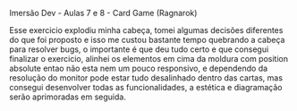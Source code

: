 Imersão Dev - Aulas 7 e 8 - Card Game (Ragnarok)

Esse exercicio explodiu minha cabeça, tomei algumas decisões diferentes do que foi proposto e isso me custou bastante tempo quebrando a cabeça para resolver bugs, o importante
é que deu tudo certo e que consegui finalizar o exercicio, alinhei os elementos em cima da moldura com position absolute entao não esta nem um pouco responsivo, e dependendo da
resolução do monitor pode estar tudo desalinhado dentro das cartas, mas consegui desenvolver todas as funcionalidades, a estética e diagramação serão aprimoradas em seguida.
